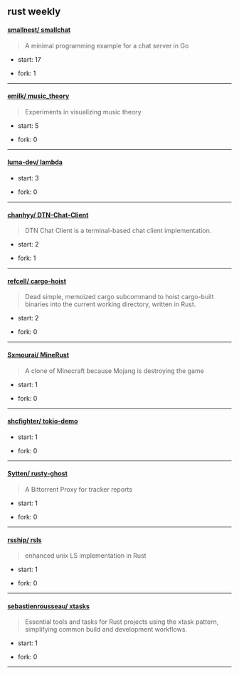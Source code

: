 ## rust weekly

#### [smallnest/ smallchat](https://github.com/smallnest/smallchat)
>  A minimal programming example for a chat server in Go
+ start: 17
+ fork: 1
---
#### [emilk/ music_theory](https://github.com/emilk/music_theory)
>  Experiments in visualizing music theory
+ start: 5
+ fork: 0
---
#### [luma-dev/ lambda](https://github.com/luma-dev/lambda)
>  
+ start: 3
+ fork: 0
---
#### [chanhyy/ DTN-Chat-Client](https://github.com/chanhyy/DTN-Chat-Client)
>  DTN Chat Client is a terminal-based chat client implementation.
+ start: 2
+ fork: 1
---
#### [refcell/ cargo-hoist](https://github.com/refcell/cargo-hoist)
>  Dead simple, memoized cargo subcommand to hoist cargo-built binaries into the current working directory, written in Rust.
+ start: 2
+ fork: 0
---
#### [Sxmourai/ MineRust](https://github.com/Sxmourai/MineRust)
>  A clone of Minecraft because Mojang is destroying the game
+ start: 1
+ fork: 0
---
#### [shcfighter/ tokio-demo](https://github.com/shcfighter/tokio-demo)
>  
+ start: 1
+ fork: 0
---
#### [Sytten/ rusty-ghost](https://github.com/Sytten/rusty-ghost)
>  A Bittorrent Proxy for tracker reports
+ start: 1
+ fork: 0
---
#### [rsship/ rsls](https://github.com/rsship/rsls)
>  enhanced unix LS implementation in Rust
+ start: 1
+ fork: 0
---
#### [sebastienrousseau/ xtasks](https://github.com/sebastienrousseau/xtasks)
>  Essential tools and tasks for Rust projects using the xtask pattern, simplifying common build and development workflows.
+ start: 1
+ fork: 0
---